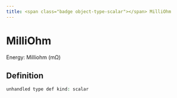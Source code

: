 ```yaml
---
title: <span class="badge object-type-scalar"></span> MilliOhm
---
```

# <span class="badge object-type-scalar"></span> MilliOhm

Energy: Milliohm (mΩ)

## Definition

```php
unhandled type def kind: scalar
```
